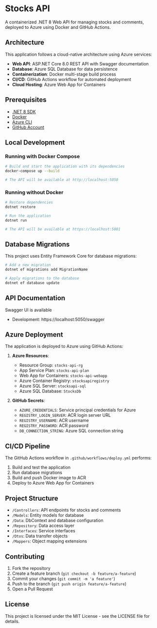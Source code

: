 # Stocks API

A containerized .NET 8 Web API for managing stocks and comments, deployed to Azure using Docker and GitHub Actions.

## Architecture

This application follows a cloud-native architecture using Azure services:

- **Web API**: ASP.NET Core 8.0 REST API with Swagger documentation
- **Database**: Azure SQL Database for data persistence
- **Containerization**: Docker multi-stage build process
- **CI/CD**: GitHub Actions workflow for automated deployment
- **Cloud Hosting**: Azure Web App for Containers

## Prerequisites

- [.NET 8 SDK](https://dotnet.microsoft.com/download/dotnet/8.0)
- [Docker](https://www.docker.com/products/docker-desktop)
- [Azure CLI](https://docs.microsoft.com/en-us/cli/azure/install-azure-cli)
- [GitHub Account](https://github.com/)

## Local Development

### Running with Docker Compose

```bash
# Build and start the application with its dependencies
docker-compose up --build

# The API will be available at http://localhost:5050
```

### Running without Docker

```bash
# Restore dependencies
dotnet restore

# Run the application
dotnet run

# The API will be available at https://localhost:5001
```

## Database Migrations

This project uses Entity Framework Core for database migrations:

```bash
# Add a new migration
dotnet ef migrations add MigrationName

# Apply migrations to the database
dotnet ef database update
```

## API Documentation

Swagger UI is available

- Development: https://localhost:5050/swagger

## Azure Deployment

The application is deployed to Azure using GitHub Actions:

1. **Azure Resources**:
   - Resource Group: `stocks-api-rg`
   - App Service Plan: `stocks-api-plan`
   - Web App for Containers: `stocks-api-webapp`
   - Azure Container Registry: `stocksapiregistry`
   - Azure SQL Server: `stocksapi-sql`
   - Azure SQL Database: `StocksDb`

2. **GitHub Secrets**:
   - `AZURE_CREDENTIALS`: Service principal credentials for Azure
   - `REGISTRY_LOGIN_SERVER`: ACR login server URL
   - `REGISTRY_USERNAME`: ACR username
   - `REGISTRY_PASSWORD`: ACR password
   - `DB_CONNECTION_STRING`: Azure SQL connection string

## CI/CD Pipeline

The GitHub Actions workflow in `.github/workflows/deploy.yml` performs:

1. Build and test the application
2. Run database migrations
3. Build and push Docker image to ACR
4. Deploy to Azure Web App for Containers

## Project Structure

- `/Controllers`: API endpoints for stocks and comments
- `/Models`: Entity models for database
- `/Data`: DbContext and database configuration
- `/Repository`: Data access layer
- `/Interfaces`: Service interfaces
- `/Dtos`: Data transfer objects
- `/Mappers`: Object mapping extensions

## Contributing

1. Fork the repository
2. Create a feature branch (`git checkout -b feature/a-feature`)
3. Commit your changes (`git commit -m 'a feature'`)
4. Push to the branch (`git push origin feature/a-feature`)
5. Open a Pull Request

## License

This project is licensed under the MIT License - see the LICENSE file for details.
